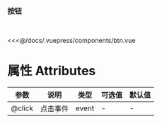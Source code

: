 ### 按钮
<br/>

<btn />

<<<@/docs/.vuepress/components/btn.vue

# 属性 Attributes

| 参数 | 说明 | 类型 | 可选值 | 默认值 |
| ------ | ------ | ------ | ------ | ------ |
| @click | 点击事件 | event | - | - |

